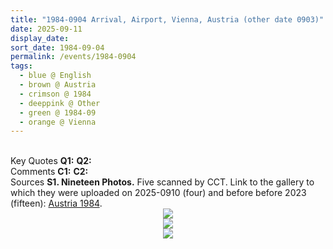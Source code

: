 ```yaml
---
title: "1984-0904 Arrival, Airport, Vienna, Austria (other date 0903)"
date: 2025-09-11
display_date: 
sort_date: 1984-09-04
permalink: /events/1984-0904
tags:
  - blue @ English
  - brown @ Austria
  - crimson @ 1984
  - deeppink @ Other
  - green @ 1984-09
  - orange @ Vienna
---
```


<br>

<wave-list>
  <list-title color="DarkSeaGreen" width="55">Key Quotes</list-title>
  <list-item color="BlanchedAlmond" width="280"><b>Q1:</b> <i></i></list-item>
  <list-item color="Lavender" width="280"><b>Q2:</b> <i></i></list-item>
</wave-list>

<br>

<wave-list>
  <list-title color="DarkSeaGreen" width="55">Comments</list-title>
  <list-item color="BlanchedAlmond" width="280"><b>C1:</b> <i></i></list-item>
  <list-item color="Lavender" width="280"><b>C2:</b> <i></i></list-item>
</wave-list>

<br>

<wave-list>
  <list-title color="DarkSeaGreen" width="40">Sources</list-title>
  <list-item color="BlanchedAlmond"  width="280"><b>S1. Nineteen Photos.</b> Five scanned by CCT. Link to the gallery to which they were uploaded on 2025-0910 (four) and before before 2023 (fifteen): <a href="https://eternalmoments.smugmug.com/Countries/Austria/1984">Austria 1984</a>.</list-item>
</wave-list>

<div style="text-align: center"><img src="https://pub-bcc3cbe9b1e94ba1ac28915f7a3900fa.r2.dev/1984-0904_Arrival_Airport_Vienna_Austria_(other_date_0903)_01_(Photo_credit_Colin_Heinsen).png" /></div>

<div style="text-align: center"><img src="https://pub-bcc3cbe9b1e94ba1ac28915f7a3900fa.r2.dev/1984-0904_Arrival_Airport_Vienna_Austria_(other_date_0903)_02_Crop_2_(from_tif)_(Photo_credit_Colin_Heinsen_Alessandra_Pallini_Collection).jpg" /></div>

<div style="text-align: center"><img src="https://pub-bcc3cbe9b1e94ba1ac28915f7a3900fa.r2.dev/1984-0904_Arrival_Airport_Vienna_Austria_(other_date_0903)_03_(Yogi_Mahajan_Collection).jpg" /></div>
